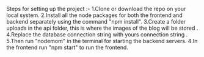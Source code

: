 Steps for setting up the project :-
1.Clone or download the repo on your local system.
2.Install all the node packages for both the frontend and backend separately using the command "npm install".
3.Create a folder uploads in the api folder, this is where the images of the blog will be stored .
4.Replace the database connection string with yours connection string .
5.Then run "nodemom" in the terminal for starting the backend servers.
4.In the frontend run "npm start" to run the frontend. 